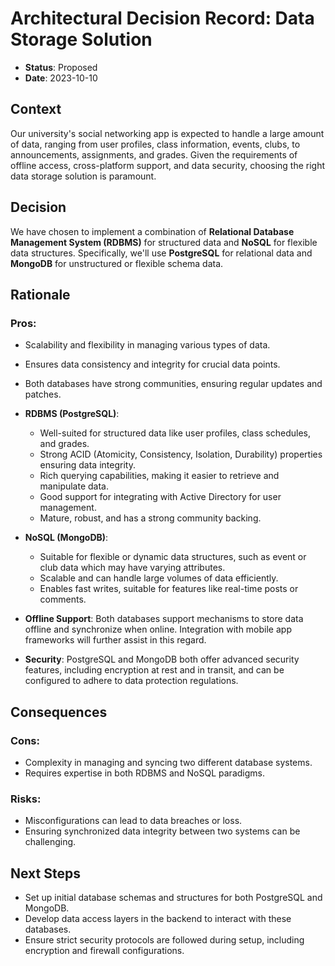 # Architectural Decision Record: Data Storage Solution

- **Status**: Proposed
- **Date**: 2023-10-10

## Context

Our university's social networking app is expected to handle a large amount of data, ranging from user profiles, class information, events, clubs, to announcements, assignments, and grades. Given the requirements of offline access, cross-platform support, and data security, choosing the right data storage solution is paramount.

## Decision

We have chosen to implement a combination of **Relational Database Management System (RDBMS)** for structured data and **NoSQL** for flexible data structures. Specifically, we'll use **PostgreSQL** for relational data and **MongoDB** for unstructured or flexible schema data.

## Rationale

### Pros:

- Scalability and flexibility in managing various types of data.
- Ensures data consistency and integrity for crucial data points.
- Both databases have strong communities, ensuring regular updates and patches.

- **RDBMS (PostgreSQL)**:
  - Well-suited for structured data like user profiles, class schedules, and grades.
  - Strong ACID (Atomicity, Consistency, Isolation, Durability) properties ensuring data integrity.
  - Rich querying capabilities, making it easier to retrieve and manipulate data.
  - Good support for integrating with Active Directory for user management.
  - Mature, robust, and has a strong community backing.

- **NoSQL (MongoDB)**:
  - Suitable for flexible or dynamic data structures, such as event or club data which may have varying attributes.
  - Scalable and can handle large volumes of data efficiently.
  - Enables fast writes, suitable for features like real-time posts or comments.

- **Offline Support**: Both databases support mechanisms to store data offline and synchronize when online. Integration with mobile app frameworks will further assist in this regard.

- **Security**: PostgreSQL and MongoDB both offer advanced security features, including encryption at rest and in transit, and can be configured to adhere to data protection regulations.

## Consequences

### Cons:

- Complexity in managing and syncing two different database systems.
- Requires expertise in both RDBMS and NoSQL paradigms.

### Risks:

- Misconfigurations can lead to data breaches or loss.
- Ensuring synchronized data integrity between two systems can be challenging.

## Next Steps

- Set up initial database schemas and structures for both PostgreSQL and MongoDB.
- Develop data access layers in the backend to interact with these databases.
- Ensure strict security protocols are followed during setup, including encryption and firewall configurations.


